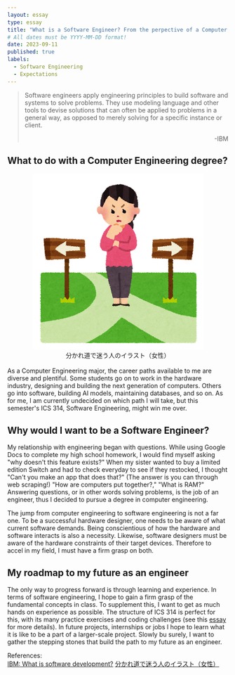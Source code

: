 ```yaml
---
layout: essay
type: essay
title: "What is a Software Engineer? From the perpective of a Computer Engineering major"
# All dates must be YYYY-MM-DD format!
date: 2023-09-11
published: true
labels:
  - Software Engineering
  - Expectations
---
```


> Software engineers apply engineering principles to build software and systems to solve problems. They use modeling language and other tools to devise solutions that can often be applied to problems in a general way, as opposed to merely solving for a specific instance or client.
> <div style="text-align: right;"> -IBM </div>

## **What to do with a Computer Engineering degree?**
<div style="text-align: center">
<img style="inset-inline: auto" src="../img/software-eng/wakaremichi_woman.png">
<figcaption>
分かれ道で迷う人のイラスト（女性）
</figcaption><br>
</div>
As a Computer Engineering major, the career paths available to me are diverse and plentiful. Some students go on to work in the hardware industry, designing and building the next generation of computers. Others go into software, building AI models, maintaining databases, and so on. As for me, I am currently undecided on which path I will take, but this semester's ICS 314, Software Engineering, might win me over.

## **Why would I want to be a Software Engineer?**
My relationship with engineering began with questions. While using Google Docs to complete my high school homework, I would find myself asking "why doesn't this feature exists?" When my sister wanted to buy a limited edition Switch and had to check everyday to see if they restocked, I thought "Can't you make an app that does that?" (The answer is you can through web scraping!) "How are computers put together?," "What is RAM?" Answering questions, or in other words solving problems, is the job of an engineer, thus I decided to pursue a degree in computer engineering.

The jump from computer engineering to software engineering is not a far one. To be a successful hardware designer, one needs to be aware of what current software demands. Being conscientious of how the hardware and software interacts is also a necessity. Likewise, software designers must be aware of the hardware constraints of their target devices. Therefore to accel in my field, I must have a firm grasp on both.

## **My roadmap to my future as an engineer**
The only way to progress forward is through learning and experience. In terms of software engineering, I hope to gain a firm grasp of the fundamental concepts in class. To supplement this, I want to get as much hands on experience as possible. The structure of ICS 314 is perfect for this, with its many practice exercises and coding challenges (see this [essay](/essays/ics314_death.html) for more details). In future projects, internships or jobs I hope to learn what it is like to be a part of a larger-scale project. Slowly bu surely, I want to gather the stepping stones that build the path to my future as an engineer.


References:<br>
[IBM: What is software development?](https://www.ibm.com/topics/software-development)
[分かれ道で迷う人のイラスト（女性）](https://www.irasutoya.com/2014/02/blog-post_7235.html)